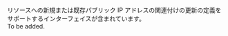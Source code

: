 <Namespace Name="Microsoft.Azure.Management.Network.Fluent.HasPublicIPAddress.UpdateDefinition">
  <Docs>
    <summary>リソースへの新規または既存パブリック IP アドレスの関連付けの更新の定義をサポートするインターフェイスが含まれています。</summary> 
    <remarks>To be added.</remarks>
  </Docs>
</Namespace>
